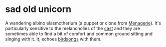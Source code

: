 # sad old unicorn

A wandering albino elasmotherium (a puppet or clone from [Menagerie](Menagerie.md)). It's particularly sensitive to the melancholies of the [cast](cast.md) and they are sometimes able to find a bit of comfort and common ground sitting and singing with it. It, echoes [birdsongs](oncewaves.md) with them.